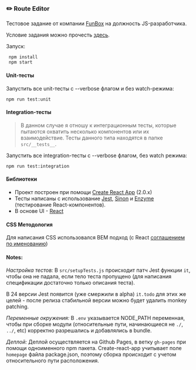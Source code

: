 ### :pencil2: Route Editor

Тестовое задание от компании [FunBox](https://funbox.ru/) на должность JS-разработчика.

Условие задания можно прочесть [здесь](https://dl.funbox.ru/qt-js.pdf).

Запуск:
```
 npm install
 npm start
```

#### Unit-тесты

Запустить все unit-тесты с --verbose флагом и без watch-режима:

```
npm run test:unit
```

#### Integration-тесты

> В данном случае я отношу к интеграционным тесты, которые пытаются охватить несколько компонентов или их взаимодействие. Тесты данного типа находятся в папке `src/__tests__`.

Запустить все integration-тесты с --verbose флагом, без watch режима:

```
npm run test:integration
```

#### Библиотеки

- Проект построен при помощи [Create React App](https://facebook.github.io/create-react-app/) (2.0.x)
- Тесты написаны с использование [Jest](https://jestjs.io/), [Sinon](https://sinonjs.org/) и [Enzyme](https://airbnb.io/enzyme/) (тестирование React-компонентов).
- В основе UI - [React](https://facebook.github.io/create-react-app/)

#### CSS Методология
Для написания CSS использовался BEM подход (с React [соглашением по именованию](https://en.bem.info/methodology/naming-convention/#react-style))


#### Notes:

*Настройка тестов:* В `src/setupTests.js` происходит патч Jest функции `it`, чтобы она не падала, если тело теста пропущено (для написания спецификации достаточно только описания теста).

В 24 версии Jest появится (уже смержили в alpha) `it.todo` для этих же целей - после релиза стабильной версии можно будет удалить monkey patching.

*Переменные окружения:* В `.env` указывается NODE_PATH переменная, чтобы при сборке модули (относительные пути, начинающиеся не `./`, `../`, etc) корректно разрешались и добавлялись в bundle.

*Деплой:* Деплой осуществляется на Github Pages, в ветку `gh-pages` при помощи одноименного npm пакета. Create-react-app учитывает поле `homepage` файла package.json, поэтому сборка происходит с учетом относительного пути расположения. 
